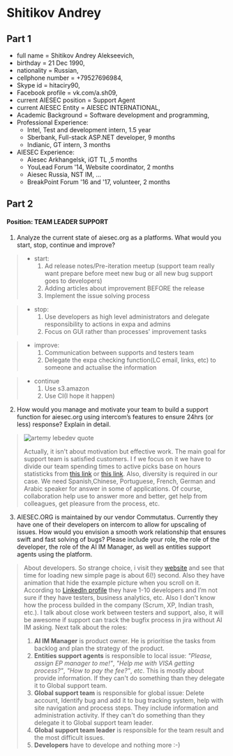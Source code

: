 # Shitikov Andrey
## Part 1

* full name = Shitikov Andrey Alekseevich,
* birthday = 21 Dec 1990,
* nationality = Russian,
* cellphone number = +79527696984,
* Skype id = hitaciry90, 
* Facebook profile = vk.com/a.sh09, 
* current AIESEC position = Support Agent
* current AIESEC Entity = AIESEC INTERNATIONAL, 
* Academic Background = Software development and programming, 
* Professional Experience:
  + Intel, Test and development intern, 1.5 year
  + Sberbank, Full-stack ASP.NET developer, 9 months
  + Indianic, GT intern, 3 months
* AIESEC Experience:
  + Aiesec Arkhangelsk, iGT TL ,5 months
  + YouLead Forum '14, Website coordinator, 2 months
  + Aiesec Russia, NST IM, ...
  + BreakPoint Forum '16 and '17, volunteer, 2 months

## Part 2

#### Position: TEAM LEADER SUPPORT

1. Analyze the current state of aiesec.org as a platforms. What would you start, stop, continue and improve?

>+ start: 
>   1. Ad release notes/Pre-iteration meetup (support team really want prepare before meet new bug or all new bug support goes to developers)
>   2. Adding articles about improvement BEFORE the release
>   2. Implement the issue solving process

>+ stop:
>   1. Use developers as high level administrators and delegate responsibility to actions in expa and admins
>   2. Focus on GUI rather than processes' improvement tasks

>+ improve:
>   1. Communication between supports and testers team
>   2. Delegate the expa checking function(LC email, links, etc) to someone and actualise the information

>+ continue
>	1. Use s3.amazon
>	2. Use CI(I hope it happen)      

2. How would you manage and motivate your team to build a support function for aiesec.org using intercom’s features to ensure 24hrs (or less) response? Explain in detail. 

>![artemy lebedev quote](https://s-media-cache-ak0.pinimg.com/originals/cd/d4/de/cdd4de3e7850c4def179e00dfa6f4308.jpg)
>
>Actually, it isn't about motivation but effective work. The main goal for support team is satisfied customers. I f we focus on it we have to divide our team spending times to active picks base on hours statisticks from [this link](https://app.intercom.io/a/apps/jadbzc02/respond/insights?grouping=hour&rangeEnd=2017-07-18T23%3A59%3A59%2B01%3A00&rangeStart=2017-07-18T00%3A00%3A00%2B01%3A00) or [this link](https://app.intercom.io/a/apps/jadbzc02/respond/insights?grouping=hour&rangeEnd=2017-08-18T23%3A59%3A59%2B01%3A00&rangeStart=2017-05-27T00%3A00%3A00%2B01%3A00). Also, diversity is required in our case. We need Spanish,Chinese, Portuguese, French, German and Arabic speaker for answer in some of applications. Of course, collaboration  help use to answer more and better, get help from colleagues, get pleasure from the process, etc.   


3. AIESEC.ORG is maintained by our vendor Commutatus. Currently they have one of their developers on intercom to allow for upscaling of issues. How would you envision a smooth work relationship that ensures swift and fast solving of bugs? Please include your role, the role of the developer, the role of the AI IM Manager, as well as entities support agents using the platform.

>About developers. So strange choice, i visit they [website](http://www.commutatus.com) and see that time for loading new simple page is about 6(!) second. Also they have animation that hide the example picture when you scroll on it. According to [LinkedIn profile](https://in.linkedin.com/company/commutatus) they have 1-10 developers and I’m not sure if they have testers, business analytics, etc. Also I don't know how the process builded in the company (Scrum, XP, Indian trash, etc.). I talk about close work between testers and support, also, it will be awesome if support can track the bugfix process in jira without AI IM asking. 
>Next talk about the roles:
>1. **AI IM Manager** is product owner. He is prioritise the tasks from backlog and plan the strategy of the product.
>1. **Entities support agents** is responsible to local issue: *"Please, assign EP manager to me!"*, *"Help me with VISA getting process?"*, *"How to pay the fee?"*, *etc*. This is mostly about provide information. If they can't do something than they delegate it to Global support team. 
>1. **Global support team** is responsible for global issue: Delete account, Identify bug and add it to bug tracking system, help with site navigation and process steps. They include information and administration activity. If they can't do something than they delegate it to Global support team leader.
>1. **Global support team leader** is responsible for the team result  and the most difficult issues.
>1. **Developers** have to develope and nothing more :-) 
